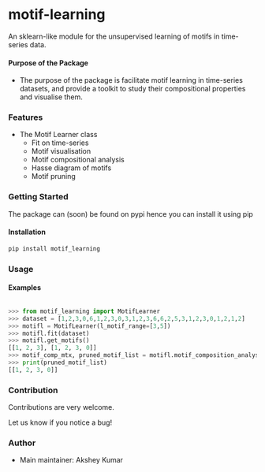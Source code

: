 # motif-learning

An sklearn-like module for the unsupervised learning of motifs in time-series data.

#### Purpose of the Package
+ The purpose of the package is facilitate motif learning in time-series datasets, and provide a toolkit to study their compositional properties and visualise them. 

### Features
+ The Motif Learner class 
	- Fit on time-series
	- Motif visualisation
	- Motif compositional analysis
	- Hasse diagram of motifs
	- Motif pruning

### Getting Started
The package can (soon) be found on pypi hence you can install it using pip

#### Installation
```bash
pip install motif_learning
```

### Usage

#### Examples
```python

>>> from motif_learning import MotifLearner
>>> dataset = [1,2,3,0,6,1,2,3,0,3,1,2,3,6,6,2,5,3,1,2,3,0,1,2,1,2]
>>> motifl = MotifLearner(l_motif_range=[3,5])
>>> motifl.fit(dataset)
>>> motifl.get_motifs()
[[1, 2, 3], [1, 2, 3, 0]]
>>> motif_comp_mtx, pruned_motif_list = motifl.motif_composition_analysis()
>>> print(pruned_motif_list)
[[1, 2, 3, 0]]

```

### Contribution
Contributions are very welcome. 

Let us know if you notice a bug!

### Author
+ Main maintainer: Akshey Kumar
